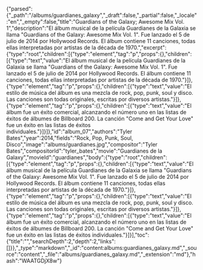 {"parsed":{"_path":"/albums/guardianes_galaxy","_draft":false,"_partial":false,"_locale":"en","_empty":false,"title":"Guardians of the Galaxy; Awesome Mix Vol. 1","description":"El álbum musical de la película Guardianes de la Galaxia se llama \"Guardians of the Galaxy: Awesome Mix Vol. 1\". Fue lanzado el 5 de julio de 2014 por Hollywood Records. El álbum contiene 11 canciones, todas ellas interpretadas por artistas de la década de 1970.","excerpt":{"type":"root","children":[{"type":"element","tag":"p","props":{},"children":[{"type":"text","value":"El álbum musical de la película Guardianes de la Galaxia se llama \"Guardians of the Galaxy: Awesome Mix Vol. 1\". Fue lanzado el 5 de julio de 2014 por Hollywood Records. El álbum contiene 11 canciones, todas ellas interpretadas por artistas de la década de 1970."}]},{"type":"element","tag":"p","props":{},"children":[{"type":"text","value":"El estilo de música del álbum es una mezcla de rock, pop, punk, soul y disco. Las canciones son todas originales, escritas por diversos artistas."}]},{"type":"element","tag":"p","props":{},"children":[{"type":"text","value":"El álbum fue un éxito comercial, alcanzando el número uno en las listas de éxitos de álbumes de Billboard 200. La canción \"Come and Get Your Love\" fue un éxito en las listas de éxitos individuales."}]}]},"id":"album_07","authors":"Tyler Bates","year":2014,"fields":"Rock, Pop, Punk, Soul, Disco","image":"albums/guardianes.jpg","compositor":"Tyler Bates","compositorId":"tyler_bates","movie":"Guardianes de la Galaxy","movieId":"guardianes","body":{"type":"root","children":[{"type":"element","tag":"p","props":{},"children":[{"type":"text","value":"El álbum musical de la película Guardianes de la Galaxia se llama \"Guardians of the Galaxy: Awesome Mix Vol. 1\". Fue lanzado el 5 de julio de 2014 por Hollywood Records. El álbum contiene 11 canciones, todas ellas interpretadas por artistas de la década de 1970."}]},{"type":"element","tag":"p","props":{},"children":[{"type":"text","value":"El estilo de música del álbum es una mezcla de rock, pop, punk, soul y disco. Las canciones son todas originales, escritas por diversos artistas."}]},{"type":"element","tag":"p","props":{},"children":[{"type":"text","value":"El álbum fue un éxito comercial, alcanzando el número uno en las listas de éxitos de álbumes de Billboard 200. La canción \"Come and Get Your Love\" fue un éxito en las listas de éxitos individuales."}]}],"toc":{"title":"","searchDepth":2,"depth":2,"links":[]}},"_type":"markdown","_id":"content:albums:guardianes_galaxy.md","_source":"content","_file":"albums/guardianes_galaxy.md","_extension":"md"},"hash":"WAATGDjX8w"}